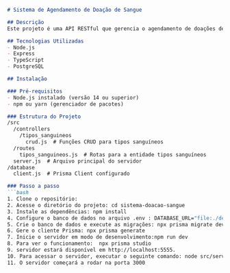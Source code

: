 
```markdown
# Sistema de Agendamento de Doação de Sangue

## Descrição
Este projeto é uma API RESTful que gerencia o agendamento de doações de sangue em uma instituição. A API permite realizar operações de CRUD (Create, Read, Update, Delete) nas entidades de tipos sanguíneos, pessoas, locais de coleta e doações.

## Tecnologias Utilizadas
- Node.js
- Express
- TypeScript
- PostgreSQL

## Instalação

### Pré-requisitos
- Node.js instalado (versão 14 ou superior)
- npm ou yarn (gerenciador de pacotes)

### Estrutura do Projeto
/src
  /controllers
    /tipos_sanguineos
      crud.js  # Funções CRUD para tipos sanguíneos
  /routes
    tipos_sanguineos.js  # Rotas para a entidade tipos sanguíneos
  server.js  # Arquivo principal do servidor
/database
  client.js  # Prisma Client configurado

### Passo a passo
```bash
1. Clone o repositório:
2. Acesse o diretório do projeto: cd sistema-doacao-sangue
3. Instale as dependências: npm install
4. Configure o banco de dados no arquivo .env : DATABASE_URL="file:./dev.db"
5. Crie o banco de dados e execute as migrações: npx prisma migrate dev --name init
6. Gere o cliente Prisma: npx prisma generate
7. Inicie o servidor em modo de desenvolvimento:npm run dev
8. Para ver o funcionamento:  npx prisma studio
9. servidor estará disponível em http://localhost:5555.
10. Para acessar o servidor, executar o seguinte comando: node src/server.js
11. O servidor começará a rodar na porta 3000
